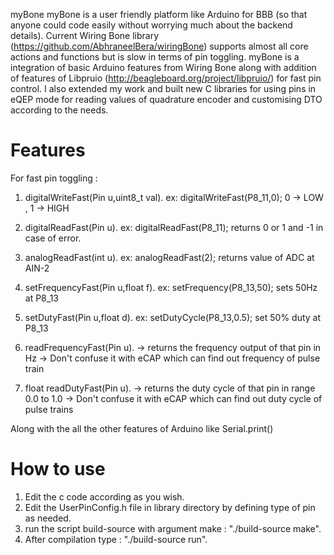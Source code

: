 myBone
myBone is a user friendly platform like Arduino for BBB (so that anyone could code easily without worrying much about the backend details).
Current Wiring Bone library (https://github.com/AbhraneelBera/wiringBone) supports almost all core actions and functions but is slow in terms of pin toggling. myBone is a  integration of basic Arduino features from Wiring Bone along with addition of features of Libpruio (http://beagleboard.org/project/libpruio/) for fast pin control. I also extended my work and built new C libraries for using pins in eQEP mode for reading values of quadrature encoder and customising DTO according to the needs. 

# Features
For fast pin toggling : 
1) digitalWriteFast(Pin u,uint8_t val).
ex: digitalWriteFast(P8_11,0); 0 -> LOW , 1 -> HIGH

2) digitalReadFast(Pin u).
ex: digitalReadFast(P8_11); returns 0 or 1 and -1 in case of error.

3) analogReadFast(int u).
ex: analogReadFast(2); returns value of ADC at AIN-2

4) setFrequencyFast(Pin u,float f).
ex: setFrequency(P8_13,50); sets 50Hz at P8_13 

5) setDutyFast(Pin u,float d).
ex: setDutyCycle(P8_13,0.5); set 50% duty at P8_13 

6) readFrequencyFast(Pin u).
-> returns the frequency output of that pin in Hz
-> Don't confuse it with eCAP which can find out frequency of pulse train

7) float readDutyFast(Pin u).
-> returns the duty cycle of that pin in range 0.0 to 1.0
-> Don't confuse it with eCAP which can find out duty cycle of pulse trains

Along with the all the other features of Arduino like Serial.print()

# How to use
1) Edit the c code according as you wish.
2) Edit the UserPinConfig.h file in library directory by defining type of pin as needed.
3) run the script build-source with argument make : "./build-source make".
4) After compilation type : "./build-source run".
